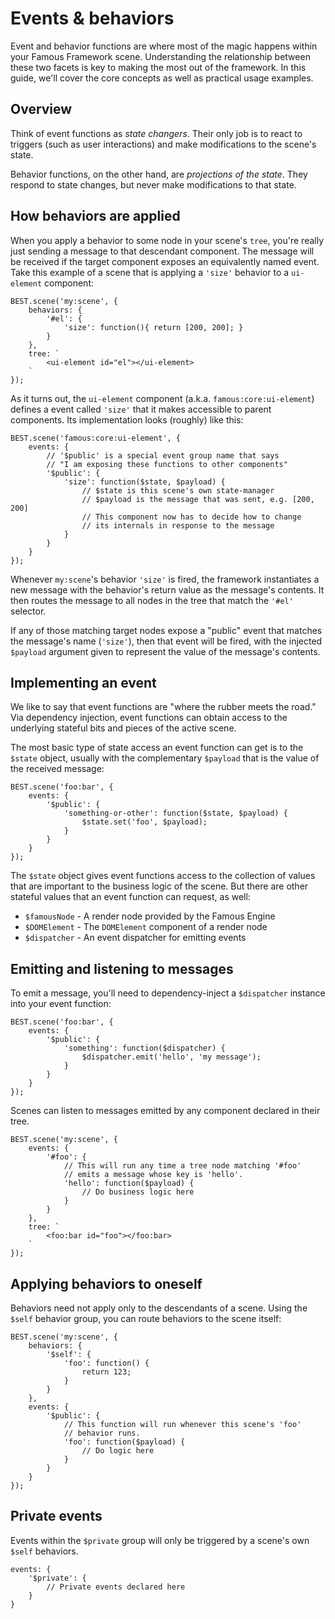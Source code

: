 # Events &amp; behaviors

Event and behavior functions are where most of the magic happens within your Famous Framework scene. Understanding the relationship between these two facets is key to making the most out of the framework. In this guide, we'll cover the core concepts as well as practical usage examples.

## Overview

Think of event functions as _state changers_. Their only job is to react to triggers (such as user interactions) and make modifications to the scene's state.

Behavior functions, on the other hand, are _projections of the state_. They respond to state changes, but never make modifications to that state.

## How behaviors are applied

When you apply a behavior to some node in your scene's `tree`, you're really just sending a message to that descendant component. The message will be received if the target component exposes an equivalently named event. Take this example of a scene that is applying a `'size'` behavior to a `ui-element` component:

    BEST.scene('my:scene', {
        behaviors: {
            '#el': {
                'size': function(){ return [200, 200]; }
            }
        },
        tree: `
            <ui-element id="el"></ui-element>
        `
    });

As it turns out, the `ui-element` component (a.k.a. `famous:core:ui-element`) defines a event called `'size'` that it makes accessible to parent components. Its implementation looks (roughly) like this:

    BEST.scene('famous:core:ui-element', {
        events: {
            // '$public' is a special event group name that says
            // "I am exposing these functions to other components"
            '$public': {
                'size': function($state, $payload) {
                    // $state is this scene's own state-manager
                    // $payload is the message that was sent, e.g. [200, 200]
                    // This component now has to decide how to change
                    // its internals in response to the message
                }
            }
        }
    });

Whenever `my:scene`'s behavior `'size'` is fired, the framework instantiates a new message with the behavior's return value as the message's contents. It then routes the message to all nodes in the tree that match the `'#el'` selector.

If any of those matching target nodes expose a "public" event that matches the message's name (`'size'`), then that event will be fired, with the injected `$payload` argument given to represent the value of the message's contents.

## Implementing an event

We like to say that event functions are "where the rubber meets the road." Via dependency injection, event functions can obtain access to the underlying stateful bits and pieces of the active scene.

The most basic type of state access an event function can get is to the `$state` object, usually with the complementary `$payload` that is the value of the received message:

    BEST.scene('foo:bar', {
        events: {
            '$public': {
                'something-or-other': function($state, $payload) {
                    $state.set('foo', $payload);
                }
            }
        }
    });

The `$state` object gives event functions access to the collection of values that are important to the business logic of the scene. But there are other stateful values that an event function can request, as well:

* `$famousNode` - A render node provided by the Famous Engine
* `$DOMElement` - The `DOMElement` component of a render node
* `$dispatcher` - An event dispatcher for emitting events

## Emitting and listening to messages

To emit a message, you'll need to dependency-inject a `$dispatcher` instance into your event function:

    BEST.scene('foo:bar', {
        events: {
            '$public': {
                'something': function($dispatcher) {
                    $dispatcher.emit('hello', 'my message');
                }
            }
        }
    });

Scenes can listen to messages emitted by any component declared in their tree.

    BEST.scene('my:scene', {
        events: {
            '#foo': {
                // This will run any time a tree node matching '#foo'
                // emits a message whose key is 'hello'.
                'hello': function($payload) {
                    // Do business logic here
                }
            }
        },
        tree: `
            <foo:bar id="foo"></foo:bar>
        `
    });

## Applying behaviors to oneself

Behaviors need not apply only to the descendants of a scene. Using the `$self` behavior group, you can route behaviors to the scene itself:

    BEST.scene('my:scene', {
        behaviors: {
            '$self': {
                'foo': function() {
                    return 123;
                }
            }
        },
        events: {
            '$public': {
                // This function will run whenever this scene's 'foo'
                // behavior runs.
                'foo': function($payload) {
                    // Do logic here
                }
            }
        }
    });

## Private events

Events within the `$private` group will only be triggered by a scene's own `$self` behaviors.

    events: {
        '$private': {
            // Private events declared here
        }
    }
